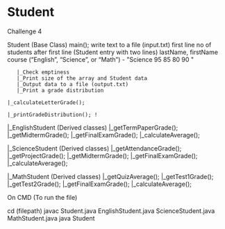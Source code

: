 # Student
Challenge 4

Student (Base Class)
	main();
		write text to a file (input.txt)
		first line no of students
		after first line (Student entry with two lines) 
				lastName, firstName 
				course (“English”, “Science”, or “Math”) - "Science 95 85 80 90 "

       |_Check emptiness
       |_Print size of the array and Student data
       |_Output data to a file (output.txt)
       |_Print a grade distribution 
  
    |_calculateLetterGrade();

    |_printGradeDistribution(); !


|_EnglishStudent (Derived classes)
		|_getTermPaperGrade();
		|_getMidtermGrade();
		|_getFinalExamGrade();
		|_calculateAverage();

|_ScienceStudent (Derived classes)
		|_getAttendanceGrade();
		|_getProjectGrade();
		|_getMidtermGrade();
		|_getFinalExamGrade();
		|_calculateAverage();

|_MathStudent (Derived classes)
		|_getQuizAverage();
		|_getTest1Grade();
		|_getTest2Grade();
		|_getFinalExamGrade();
		|_calculateAverage();



On CMD (To run the file)

cd (filepath)
javac Student.java EnglishStudent.java ScienceStudent.java MathStudent.java
java Student






